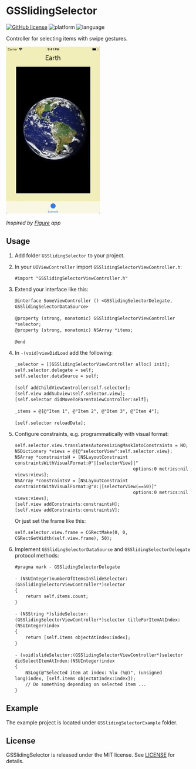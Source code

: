# GSSlidingSelector

[![GitHub license](https://img.shields.io/github/license/galarius/GSSlidingSelector.svg)](https://github.com/galarius/GSSlidingSelector/blob/master/LICENSE)
![platform](https://img.shields.io/badge/platform-ios-lightgrey.svg)
![language](https://img.shields.io/badge/language-objc-orange.svg)

Controller for selecting items with swipe gestures.

![](assets/example.gif)

*Inspired by [Figure](https://itunes.apple.com/us/app/figure-make-music-beats/id511269223) app*

## Usage

1. Add folder `GSSlidingSelector` to your project.

2. In your `UIViewController` import `GSSlidingSelectorViewController.h`:

    ```objc
    #import "GSSlidingSelectorViewController.h"
    ```

3. Extend your interface like this:

    ```objc
    @interface SomeViewController () <GSSlidingSelectorDelegate, GSSlidingSelectorDataSource>

    @property (strong, nonatomic) GSSlidingSelectorViewController *selector;
    @property (strong, nonatomic) NSArray *items;

    @end
    ```

4. In `-(void)viewDidLoad` add the following:

    ```objc
    _selector = [[GSSlidingSelectorViewController alloc] init];
    self.selector.delegate = self;
    self.selector.dataSource = self;

    [self addChildViewController:self.selector];
    [self.view addSubview:self.selector.view];
    [self.selector didMoveToParentViewController:self];

    _items = @[@"Item 1", @"Item 2", @"Item 3", @"Item 4"];

    [self.selector reloadData];
    ```

5. Configure constraints, e.g. programmatically with visual format:

    ```objc
    self.selector.view.translatesAutoresizingMaskIntoConstraints = NO;
    NSDictionary *views = @{@"selectorView":self.selector.view};
    NSArray *constraintsH = [NSLayoutConstraint constraintsWithVisualFormat:@"|[selectorView]|"
                                                 options:0 metrics:nil views:views];
    NSArray *constraintsV = [NSLayoutConstraint constraintsWithVisualFormat:@"V:|[selectorView(==50)]"
                                                 options:0 metrics:nil views:views];
    [self.view addConstraints:constraintsH];
    [self.view addConstraints:constraintsV];
    ```

    Or just set the frame like this:

    ```objc
    self.selector.view.frame = CGRectMake(0, 0, CGRectGetWidth(self.view.frame), 50);
    ```

6. Implement `GSSlidingSelectorDataSource` and `GSSlidingSelectorDelegate` protocol methods:

    ```objc
    #pragma mark - GSSlidingSelectorDelegate

    - (NSUInteger)numberOfItemsInSlideSelector:(GSSlidingSelectorViewController*)selector
    {
        return self.items.count;
    }

    - (NSString *)slideSelector:(GSSlidingSelectorViewController*)selector titleForItemAtIndex:(NSUInteger)index
    {
        return [self.items objectAtIndex:index];
    }

    - (void)slideSelector:(GSSlidingSelectorViewController*)selector didSelectItemAtIndex:(NSUInteger)index
    {
        NSLog(@"Selected item at index: %lu (%@)", (unsigned long)index, [self.items objectAtIndex:index]);
        // Do something depending on selected item ...
    }
    ```

## Example

The example project is located under `GSSlidingSelectorExample` folder.

## License

GSSlidingSelector is released under the MIT license. See [LICENSE](https://github.com/galarius/GSSlidingSelector/blob/master/LICENSE) for details.

